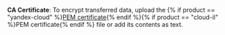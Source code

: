 **CA Certificate**: To encrypt transferred data, upload the {% if product == "yandex-cloud" %}[PEM certificate](../../../../../managed-mongodb/operations/connect/index.md#get-ssl-cert){% endif %}{% if product == "cloud-il" %}PEM certificate{% endif %} file or add its contents as text.

